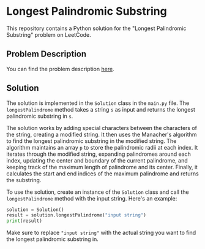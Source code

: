 # Longest Palindromic Substring

This repository contains a Python solution for the "Longest Palindromic Substring" problem on LeetCode.

## Problem Description

You can find the problem description [here](https://leetcode.com/problems/longest-palindromic-substring/description/).

## Solution

The solution is implemented in the `Solution` class in the `main.py` file. The `longestPalindrome` method takes a string `s` as input and returns the longest palindromic substring in `s`.

The solution works by adding special characters between the characters of the string, creating a modified string. It then uses the Manacher's algorithm to find the longest palindromic substring in the modified string. The algorithm maintains an array `p` to store the palindromic radii at each index. It iterates through the modified string, expanding palindromes around each index, updating the center and boundary of the current palindrome, and keeping track of the maximum length of palindrome and its center. Finally, it calculates the start and end indices of the maximum palindrome and returns the substring.

To use the solution, create an instance of the `Solution` class and call the `longestPalindrome` method with the input string. Here's an example:

```python
solution = Solution()
result = solution.longestPalindrome("input string")
print(result)
```

Make sure to replace `"input string"` with the actual string you want to find the longest palindromic substring in.